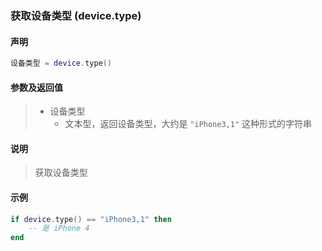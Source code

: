 ### 获取设备类型 (**device\.type**)


#### 声明
```lua
设备类型 = device.type()
```


#### 参数及返回值  
> - 设备类型
>   - 文本型，返回设备类型，大约是 `"iPhone3,1"` 这种形式的字符串


#### 说明
> 获取设备类型  


#### 示例  
```lua
if device.type() == "iPhone3,1" then
    -- 是 iPhone 4
end
```

